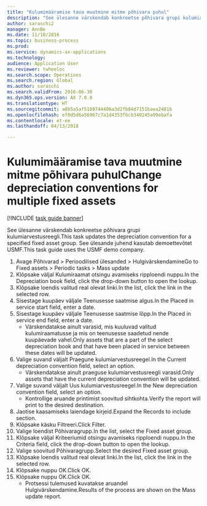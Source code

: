 ```yaml
--- 
title: "Kulumimääramise tava muutmine mitme põhivara puhul"
description: "See ülesanne värskendab konkreetse põhivara grupi kulumiarvestusreegli."
author: saraschi2
manager: AnnBe
ms.date: 11/10/2016
ms.topic: business-process
ms.prod: 
ms.service: dynamics-ax-applications
ms.technology: 
audience: Application User
ms.reviewer: twheeloc
ms.search.scope: Operations
ms.search.region: Global
ms.author: saraschi
ms.search.validFrom: 2016-06-30
ms.dyn365.ops.version: AX 7.0.0
ms.translationtype: HT
ms.sourcegitcommit: a8b5a5af5108744406a3d2fb84d7151baea2481b
ms.openlocfilehash: ef0d5d6a56967c7a1d4353f6cb340245a99ebafa
ms.contentlocale: et-ee
ms.lasthandoff: 04/13/2018

---
```

# <a name="change-depreciation-conventions-for-multiple-fixed-assets"></a><span data-ttu-id="1989a-103">Kulumimääramise tava muutmine mitme põhivara puhul</span><span class="sxs-lookup"><span data-stu-id="1989a-103">Change depreciation conventions for multiple fixed assets</span></span>

[!INCLUDE [task guide banner](../../includes/task-guide-banner.md)]

<span data-ttu-id="1989a-104">See ülesanne värskendab konkreetse põhivara grupi kulumiarvestusreegli.</span><span class="sxs-lookup"><span data-stu-id="1989a-104">This task updates the depreciation convention for a specified fixed asset group.</span></span> <span data-ttu-id="1989a-105">See ülesande juhend kasutab demoettevõtet USMF.</span><span class="sxs-lookup"><span data-stu-id="1989a-105">This task guide uses the USMF demo company.</span></span>

1. <span data-ttu-id="1989a-106">Avage Põhivarad > Perioodilised ülesanded > Hulgivärskendamine</span><span class="sxs-lookup"><span data-stu-id="1989a-106">Go to Fixed assets > Periodic tasks > Mass update</span></span>
2. <span data-ttu-id="1989a-107">Klõpsake väljal Kulumiraamat otsingu avamiseks ripploendi nuppu.</span><span class="sxs-lookup"><span data-stu-id="1989a-107">In the Depreciation book field, click the drop-down button to open the lookup.</span></span>
3. <span data-ttu-id="1989a-108">Klõpsake loendis valitud real olevat linki.</span><span class="sxs-lookup"><span data-stu-id="1989a-108">In the list, click the link in the selected row.</span></span>
4. <span data-ttu-id="1989a-109">Sisestage kuupäev väljale Teenusesse saatmise algus.</span><span class="sxs-lookup"><span data-stu-id="1989a-109">In the Placed in service start field, enter a date.</span></span>
5. <span data-ttu-id="1989a-110">Sisestage kuupäev väljale Teenusesse saatmise lõpp.</span><span class="sxs-lookup"><span data-stu-id="1989a-110">In the Placed in service end field, enter a date.</span></span>
    * <span data-ttu-id="1989a-111">Värskendatakse ainult varasid, mis kuuluvad valitud kulumiraamatusse ja mis on teenusesse saadetud nende kuupäevade vahel.</span><span class="sxs-lookup"><span data-stu-id="1989a-111">Only assets that are a part of the select depreciation book and that have been placed in service between these dates will be updated.</span></span>  
6. <span data-ttu-id="1989a-112">Valige suvand väljalt Praegune kulumiarvestusreegel.</span><span class="sxs-lookup"><span data-stu-id="1989a-112">In the Current depreciation convention field, select an option.</span></span>
    * <span data-ttu-id="1989a-113">Värskendatakse ainult praeguse kulumiarvestusreegli varasid.</span><span class="sxs-lookup"><span data-stu-id="1989a-113">Only assets that have the current depreciation convention will be updated.</span></span>  
7. <span data-ttu-id="1989a-114">Valige suvand väljalt Uus kulumiarvestusreegel.</span><span class="sxs-lookup"><span data-stu-id="1989a-114">In the New depreciation convention field, select an option.</span></span>
    * <span data-ttu-id="1989a-115">Kontrollige aruande printimist soovitud sihtkohta.</span><span class="sxs-lookup"><span data-stu-id="1989a-115">Verify the report will print to the desired destination.</span></span>  
8. <span data-ttu-id="1989a-116">Jaotise kaasamiseks laiendage kirjeid.</span><span class="sxs-lookup"><span data-stu-id="1989a-116">Expand the Records to include section.</span></span>
9. <span data-ttu-id="1989a-117">Klõpsake käsku Filtreeri.</span><span class="sxs-lookup"><span data-stu-id="1989a-117">Click Filter.</span></span>
10. <span data-ttu-id="1989a-118">Valige loendist Põhivaragrupp.</span><span class="sxs-lookup"><span data-stu-id="1989a-118">In the list, select the Fixed asset group.</span></span>
11. <span data-ttu-id="1989a-119">Klõpsake väljal Kriteeriumid otsingu avamiseks ripploendi nuppu.</span><span class="sxs-lookup"><span data-stu-id="1989a-119">In the Criteria field, click the drop-down button to open the lookup.</span></span>
12. <span data-ttu-id="1989a-120">Valige soovitud Põhivaragrupp.</span><span class="sxs-lookup"><span data-stu-id="1989a-120">Select the desired Fixed asset group.</span></span>
13. <span data-ttu-id="1989a-121">Klõpsake loendis valitud real olevat linki.</span><span class="sxs-lookup"><span data-stu-id="1989a-121">In the list, click the link in the selected row.</span></span>
14. <span data-ttu-id="1989a-122">Klõpsake nuppu OK.</span><span class="sxs-lookup"><span data-stu-id="1989a-122">Click OK.</span></span>
15. <span data-ttu-id="1989a-123">Klõpsake nuppu OK.</span><span class="sxs-lookup"><span data-stu-id="1989a-123">Click OK.</span></span>
    *  <span data-ttu-id="1989a-124">Protsessi tulemused kuvatakse aruandel Hulgivärskendamine.</span><span class="sxs-lookup"><span data-stu-id="1989a-124">Results of the process are shown on the Mass update report.</span></span>     


